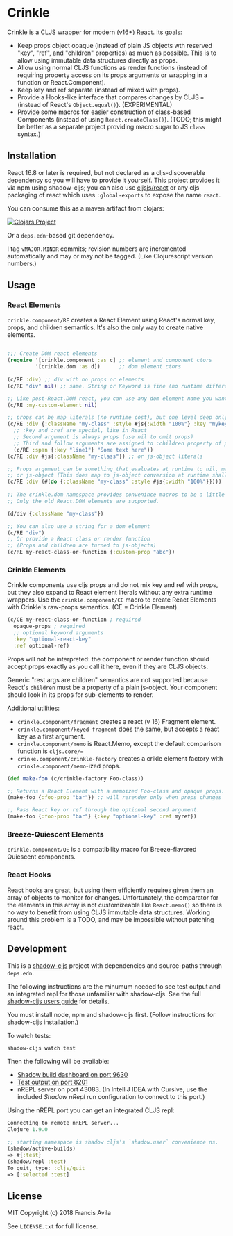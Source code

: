 Crinkle
=======

Crinkle is a CLJS wrapper for modern (v16+) React. Its goals:

* Keep props object opaque (instead of plain JS objects wth reserved "key",
  "ref", and "children" properties) as much as possible. This is to allow using
  immutable data structures directly as props.
* Allow using normal CLJS functions as render functions (instead of requiring
  property access on its props arguments or wrapping in a function or
  React.Component).
* Keep key and ref separate (instead of mixed with props).
* Provide a Hooks-like interface that compares changes by CLJS `=` (instead of
  React's `Object.equal()`). (EXPERIMENTAL)
* Provide some macros for easier construction of class-based Components
  (instead of using `React.createClass()`). (TODO; this might be better as a
  separate project providing macro sugar to JS `class` syntax.)

Installation
------------

React 16.8 or later is required, but not declared as a cljs-discoverable
dependency so you will have to provide it yourself. This project provides it
via npm using shadow-cljs; you can also use [cljsjs/react](https://github.com/cljsjs/packages/tree/master/react)
or any cljs packaging of react which uses `:global-exports` to expose the
name `react`.

You can consume this as a maven artifact from clojars:

[![Clojars Project](https://img.shields.io/clojars/v/crinkle.svg)](https://clojars.org/crinkle)

Or a `deps.edn`-based git dependency.

I tag `vMAJOR.MINOR` commits; revision numbers are incremented automatically and
may or may not be tagged. (Like Clojurescript version numbers.)

Usage
-----


### React Elements

`crinkle.component/RE` creates a React Element using React's normal key, props,
and children semantics. It's also the only way to create native elements.

```clojure

;;; Create DOM react elements
(require '[crinkle.component :as c] ;; element and component ctors
         '[crinkle.dom :as d])      ;; dom element ctors
         
(c/RE :div) ;; div with no props or elements
(c/RE "div" nil) ;; same. String or Keyword is fine (no runtime difference).

;; Like post-React.DOM react, you can use any dom element name you want
(c/RE :my-custom-element nil)

;; props can be map literals (no runtime cost), but one level deep only!
(c/RE :div {:className "my-class" :style #js{:width "100%"} :key "mykey"}
  ;; :key and :ref are special, like in React
  ;; Second argument is always props (use nil to omit props)
  ;; Third and follow arguments are assigned to :children property of props.
  (c/RE :span {:key "line1"} "Some text here"))
(c/RE :div #js{:className "my-class"}) ;; or js-object literals

;; Props argument can be something that evaluates at runtime to nil, map,
;; or js-object (This does map to js-object conversion at runtime shallowly.)
(c/RE :div (#(do {:className "my-class" :style #js{:width "100%"}})))
 
;; The crinkle.dom namespace provides convenince macros to be a little shorter.
;; Only the old React.DOM elements are supported.

(d/div {:className "my-class"})

;; You can also use a string for a dom element
(c/RE "div")
;; Or provide a React class or render function
;; (Props and children are turned to js-objects)
(c/RE my-react-class-or-function {:custom-prop "abc"})

```

### Crinkle Elements

Crinkle components use cljs props and do not mix key and ref with props, but
they also expand to React element literals without any extra runtime wrappers.
Use the `crinkle.component/CE` macro to create React Elements with Crinkle's
raw-props semantics. (CE = Crinkle Element)

```clojure
(c/CE my-react-class-or-function ; required
  opaque-props ; required
  ;; optional keyword arguments
  :key "optional-react-key"
  :ref optional-ref)

```

Props will not be interpreted: the component or render function should accept
props exactly as you call it here, even if they are CLJS objects.

Generic "rest args are children" semantics are not supported because React's
`children` must be a property of a plain js-object. Your component should look
in its props for sub-elements to render.

Additional utilities:

* `crinkle.component/fragment` creates a react (v 16) Fragment element.
* `crinkle.component/keyed-fragment` does the same, but accepts a react key as
  a first argument.
* `crinkle.component/memo` is React.Memo, except the default comparison function
  is `cljs.core/=`
* `crinke.component/crinkle-factory` creates a crikle element factory with
  `crinkle.component/memo`-ized props.

```clojure
(def make-foo (c/crinkle-factory Foo-class))

;; Returns a React Element with a memoized Foo-class and opaque props.
(make-foo {:foo-prop "bar"}) ;; will rerender only when props changes

;; Pass React key or ref through the optional second argument.
(make-foo {:foo-prop "bar"} {:key "optional-key" :ref myref})
```

### Breeze-Quiescent Elements

`crinkle.component/QE` is a compatibility macro for Breeze-flavored Quiescent
components.

### React Hooks

React hooks are great, but using them efficiently requires given them an array
of objects to monitor for changes. Unfortunately, the comparator for the
elements in this array is not customizeable like `React.memo()` so there is no
way to benefit from using CLJS immutable data structures. Working around this
problem is a TODO, and may be impossible without patching react.

Development
-----------

This is a [shadow-cljs][shadow-cljs-usersguide] project with dependencies
and source-paths through `deps.edn`.

The following instructions are the minumum needed to see test output and an
integrated repl for those unfamiliar with shadow-cljs. See the full
[shadow-cljs users guide][shadow-cljs-usersguide] for details.

You must install node, npm and shadow-cljs first. (Follow instructions for
shadow-cljs installation.)

To watch tests:

```bash
shadow-cljs watch test
```

Then the following will be available:

* [Shadow build dashboard on port 9630](http://localhost:9630/dashboard)
* [Test output on port 8201](http://localhost:8021/)
* nREPL server on port 43083. (In IntelliJ IDEA with Cursive, use the included
  *Shadow nRepl* run configuration to connect to this port.)

Using the nREPL port you can get an integrated CLJS repl:

```clojure
Connecting to remote nREPL server...
Clojure 1.9.0

;; starting namespace is shadow cljs's `shadow.user` convenience ns.
(shadow/active-builds)
=> #{:test}
(shadow/repl :test)
To quit, type: :cljs/quit
=> [:selected :test]
```

License
-------

MIT Copyright (c) 2018 Francis Avila

See `LICENSE.txt` for full license.


[shadow-cljs-usersguide]: (https://shadow-cljs.github.io/docs/UsersGuide.html)
